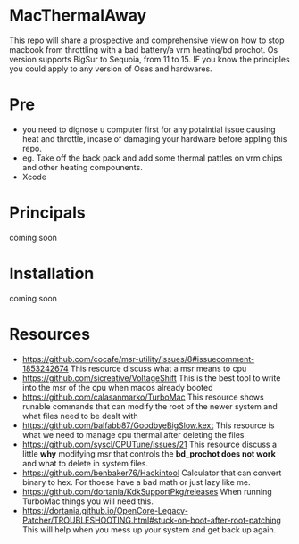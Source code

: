 # MacThermalAway
This repo will share a prospective and comprehensive view on how to stop macbook from throttling with a bad battery/a vrm heating/bd prochot. Os version supports BigSur to Sequoia, from 11 to 15. IF you know the principles you could apply to any version of Oses and hardwares. 
# Pre
- you need to dignose u computer first for any potaintial issue causing heat and throttle, incase of damaging your hardware before appling this repo.
- eg. Take off the back pack and add some thermal pattles on vrm chips and other heating compounents.
- Xcode
# Principals
coming soon
# Installation
coming soon
# Resources
- https://github.com/cocafe/msr-utility/issues/8#issuecomment-1853242674 This resource discuss what a msr means to cpu
- https://github.com/sicreative/VoltageShift This is the best tool to write into the msr of the cpu when macos already booted
- https://github.com/calasanmarko/TurboMac This resource shows runable commands that can modify the root of the newer system and what files need to be dealt with
- https://github.com/balfabb87/GoodbyeBigSlow.kext This resource is what we need to manage cpu thermal after deleting the files
- https://github.com/syscl/CPUTune/issues/21 This resource discuss a little **why** modifying msr that controls the **bd_prochot does not work** and what to delete in system files.
- https://github.com/benbaker76/Hackintool Calculator that can convert binary to hex. For thoese have a bad math or just lazy like me.
- https://github.com/dortania/KdkSupportPkg/releases When running TurboMac things you will need this.
- https://dortania.github.io/OpenCore-Legacy-Patcher/TROUBLESHOOTING.html#stuck-on-boot-after-root-patching This will help when you mess up your system and get back up again.
